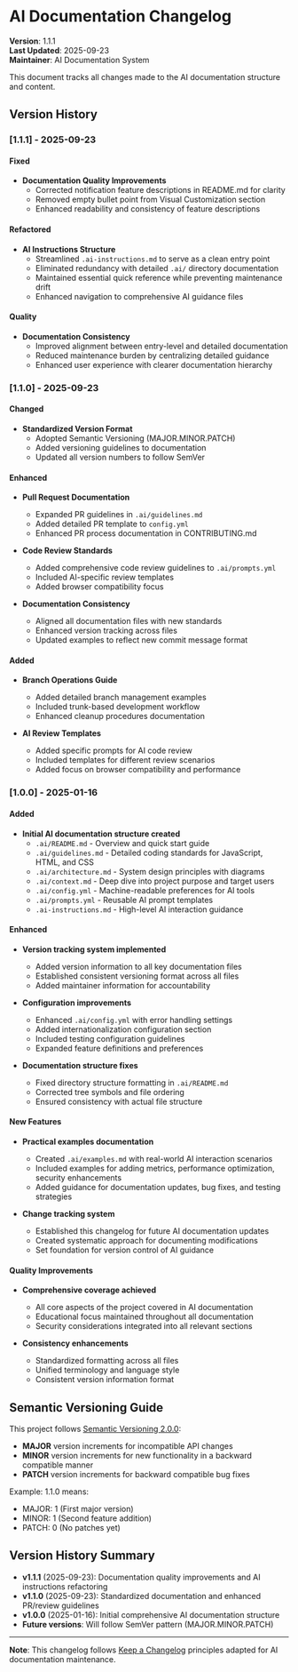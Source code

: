 # AI Documentation Changelog

**Version**: 1.1.1  
**Last Updated**: 2025-09-23  
**Maintainer**: AI Documentation System

This document tracks all changes made to the AI documentation structure and content.

## Version History

### [1.1.1] - 2025-09-23

#### Fixed
- **Documentation Quality Improvements**
  - Corrected notification feature descriptions in README.md for clarity
  - Removed empty bullet point from Visual Customization section
  - Enhanced readability and consistency of feature descriptions

#### Refactored
- **AI Instructions Structure**
  - Streamlined `.ai-instructions.md` to serve as a clean entry point
  - Eliminated redundancy with detailed `.ai/` directory documentation
  - Maintained essential quick reference while preventing maintenance drift
  - Enhanced navigation to comprehensive AI guidance files

#### Quality
- **Documentation Consistency**
  - Improved alignment between entry-level and detailed documentation
  - Reduced maintenance burden by centralizing detailed guidance
  - Enhanced user experience with clearer documentation hierarchy

### [1.1.0] - 2025-09-23

#### Changed
- **Standardized Version Format**
  - Adopted Semantic Versioning (MAJOR.MINOR.PATCH)
  - Added versioning guidelines to documentation
  - Updated all version numbers to follow SemVer

#### Enhanced
- **Pull Request Documentation**
  - Expanded PR guidelines in `.ai/guidelines.md`
  - Added detailed PR template to `config.yml`
  - Enhanced PR process documentation in CONTRIBUTING.md

- **Code Review Standards**
  - Added comprehensive code review guidelines to `.ai/prompts.yml`
  - Included AI-specific review templates
  - Added browser compatibility focus

- **Documentation Consistency**
  - Aligned all documentation files with new standards
  - Enhanced version tracking across files
  - Updated examples to reflect new commit message format

#### Added
- **Branch Operations Guide**
  - Added detailed branch management examples
  - Included trunk-based development workflow
  - Enhanced cleanup procedures documentation

- **AI Review Templates**
  - Added specific prompts for AI code review
  - Included templates for different review scenarios
  - Added focus on browser compatibility and performance

### [1.0.0] - 2025-01-16

#### Added
- **Initial AI documentation structure created**
  - `.ai/README.md` - Overview and quick start guide
  - `.ai/guidelines.md` - Detailed coding standards for JavaScript, HTML, and CSS
  - `.ai/architecture.md` - System design principles with diagrams
  - `.ai/context.md` - Deep dive into project purpose and target users
  - `.ai/config.yml` - Machine-readable preferences for AI tools
  - `.ai/prompts.yml` - Reusable AI prompt templates
  - `.ai-instructions.md` - High-level AI interaction guidance

#### Enhanced
- **Version tracking system implemented**
  - Added version information to all key documentation files
  - Established consistent versioning format across all files
  - Added maintainer information for accountability

- **Configuration improvements**
  - Enhanced `.ai/config.yml` with error handling settings
  - Added internationalization configuration section
  - Included testing configuration guidelines
  - Expanded feature definitions and preferences

- **Documentation structure fixes**
  - Fixed directory structure formatting in `.ai/README.md`
  - Corrected tree symbols and file ordering
  - Ensured consistency with actual file structure

#### New Features
- **Practical examples documentation**
  - Created `.ai/examples.md` with real-world AI interaction scenarios
  - Included examples for adding metrics, performance optimization, security enhancements
  - Added guidance for documentation updates, bug fixes, and testing strategies

- **Change tracking system**
  - Established this changelog for future AI documentation updates
  - Created systematic approach for documenting modifications
  - Set foundation for version control of AI guidance

#### Quality Improvements
- **Comprehensive coverage achieved**
  - All core aspects of the project covered in AI documentation
  - Educational focus maintained throughout all documentation
  - Security considerations integrated into all relevant sections

- **Consistency enhancements**
  - Standardized formatting across all files
  - Unified terminology and language style
  - Consistent version information format

## Semantic Versioning Guide

This project follows [Semantic Versioning 2.0.0](https://semver.org/):

- **MAJOR** version increments for incompatible API changes
- **MINOR** version increments for new functionality in a backward compatible manner
- **PATCH** version increments for backward compatible bug fixes

Example: 1.1.0 means:
- MAJOR: 1 (First major version)
- MINOR: 1 (Second feature addition)
- PATCH: 0 (No patches yet)

## Version History Summary

- **v1.1.1** (2025-09-23): Documentation quality improvements and AI instructions refactoring
- **v1.1.0** (2025-09-23): Standardized documentation and enhanced PR/review guidelines
- **v1.0.0** (2025-01-16): Initial comprehensive AI documentation structure
- **Future versions**: Will follow SemVer pattern (MAJOR.MINOR.PATCH)

---

**Note**: This changelog follows [Keep a Changelog](https://keepachangelog.com/) principles adapted for AI documentation maintenance.
